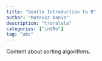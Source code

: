 ```yaml
---
title: "Gentle Introduction to R"
author: "Mateusz Kania" 
description: "traralala"
categories: ["intRo"]
tag: "abc"
---
```


Content about sorting algorithms.